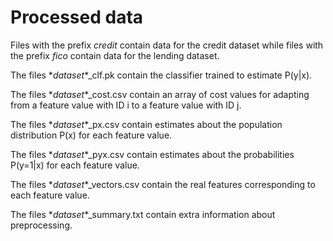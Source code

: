 # Processed data

Files with the prefix *credit* contain data for the credit dataset while files with the prefix *fico* contain data for the lending dataset. 

The files \**dataset*\*_clf.pk contain the classifier trained to estimate P(y|x).

The files \**dataset*\*_cost.csv contain an array of cost values for adapting from a feature value with ID i to a feature value with ID j.

The files \**dataset*\*_px.csv contain estimates about the population distribution P(x) for each feature value.

The files \**dataset*\*_pyx.csv contain estimates about the probabilities P(y=1|x) for each feature value.

The files \**dataset*\*_vectors.csv contain the real features corresponding to each feature value.

The files \**dataset*\*_summary.txt contain extra information about preprocessing.
